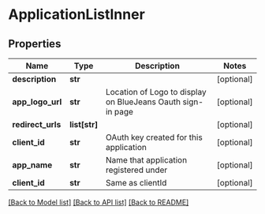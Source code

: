 # ApplicationListInner

## Properties
Name | Type | Description | Notes
------------ | ------------- | ------------- | -------------
**description** | **str** |  | [optional] 
**app_logo_url** | **str** | Location of Logo to display on BlueJeans Oauth sign-in page | [optional] 
**redirect_urls** | **list[str]** |  | [optional] 
**client_id** | **str** | OAuth key created for this application | [optional] 
**app_name** | **str** | Name that application registered under | [optional] 
**client_id** | **str** | Same as clientId | [optional] 

[[Back to Model list]](../README.md#documentation-for-models) [[Back to API list]](../README.md#documentation-for-api-endpoints) [[Back to README]](../README.md)


